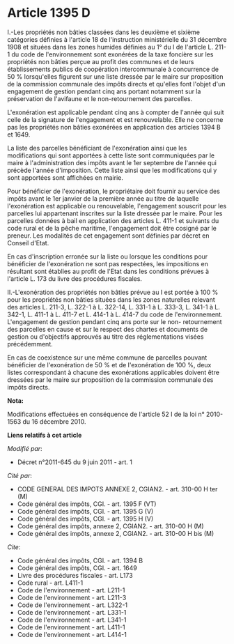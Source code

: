 # Article 1395 D

I.-Les propriétés non bâties classées dans les deuxième et sixième catégories définies à l'article 18 de l'instruction
ministérielle du 31 décembre 1908 et situées dans les zones humides définies au 1° du I de l'article L. 211-1 du code de
l'environnement sont exonérées de la taxe foncière sur les propriétés non bâties perçue au profit des communes et de leurs
établissements publics de coopération intercommunale à concurrence de 50 % lorsqu'elles figurent sur une liste dressée par le
maire sur proposition de la commission communale des impôts directs et qu'elles font l'objet d'un engagement de gestion
pendant cinq ans portant notamment sur la préservation de l'avifaune et le non-retournement des parcelles. 

L'exonération est applicable pendant cinq ans à compter de l'année qui suit celle de la signature de l'engagement et est
renouvelable. Elle ne concerne pas les propriétés non bâties exonérées en application des articles 1394 B et 1649. 

La liste des parcelles bénéficiant de l'exonération ainsi que les modifications qui sont apportées à cette liste sont
communiquées par le maire à l'administration des impôts avant le 1er septembre de l'année qui précède l'année d'imposition.
Cette liste ainsi que les modifications qui y sont apportées sont affichées en mairie. 

Pour bénéficier de l'exonération, le propriétaire doit fournir au service des impôts avant le 1er janvier de la première
année au titre de laquelle l'exonération est applicable ou renouvelable, l'engagement souscrit pour les parcelles lui
appartenant inscrites sur la liste dressée par le maire. Pour les parcelles données à bail en application des articles L.
411-1 et suivants du code rural et de la pêche maritime, l'engagement doit être cosigné par le preneur. Les modalités de cet
engagement sont définies par décret en Conseil d'Etat. 

En cas d'inscription erronée sur la liste ou lorsque les conditions pour bénéficier de l'exonération ne sont pas respectées,
les impositions en résultant sont établies au profit de l'Etat dans les conditions prévues à l'article L. 173 du livre des
procédures fiscales. 

II.-L'exonération des propriétés non bâties prévue au I est portée à 100 % pour les propriétés non bâties situées dans les
zones naturelles relevant des articles L. 211-3, L. 322-1 à L. 322-14, L. 331-1 à L. 333-3, L. 341-1 à L. 342-1, L. 411-1 à
L. 411-7 et L. 414-1 à L. 414-7 du code de l'environnement. L'engagement de gestion pendant cinq ans porte sur le non-
retournement des parcelles en cause et sur le respect des chartes et documents de gestion ou d'objectifs approuvés au titre
des réglementations visées précédemment. 

En cas de coexistence sur une même commune de parcelles pouvant bénéficier de l'exonération de 50 % et de l'exonération de
100 %, deux listes correspondant à chacune des exonérations applicables doivent être dressées par le maire sur proposition de
la commission communale des impôts directs.

**Nota:**

Modifications effectuées en conséquence de l'article 52 I de la loi n° 2010-1563 du 16 décembre 2010.

**Liens relatifs à cet article**

_Modifié par_:

  - Décret n°2011-645 du 9 juin 2011 - art. 1

_Cité par_:

  - CODE GENERAL DES IMPOTS ANNEXE 2, CGIAN2. - art. 310-00 H ter (M)
  - Code général des impôts, CGI. - art. 1395 F (VT)
  - Code général des impôts, CGI. - art. 1395 G (V)
  - Code général des impôts, CGI. - art. 1395 H (V)
  - Code général des impôts, annexe 2, CGIAN2. - art. 310-00 H (M)
  - Code général des impôts, annexe 2, CGIAN2. - art. 310-00 H bis (M)

_Cite_:

  - Code général des impôts, CGI. - art. 1394 B
  - Code général des impôts, CGI. - art. 1649
  - Livre des procédures fiscales - art. L173
  - Code rural - art. L411-1
  - Code de l'environnement - art. L211-1
  - Code de l'environnement - art. L211-3
  - Code de l'environnement - art. L322-1
  - Code de l'environnement - art. L331-1
  - Code de l'environnement - art. L341-1
  - Code de l'environnement - art. L411-1
  - Code de l'environnement - art. L414-1
